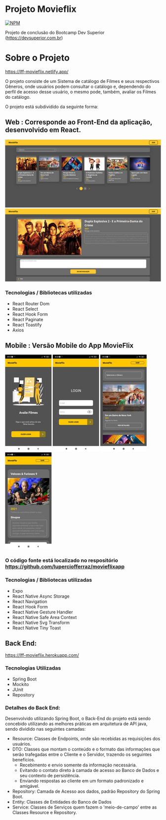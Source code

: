 # Projeto Movieflix 

[![NPM](https://img.shields.io/npm/l/react)](https://github.com/luperciofferraz/movieflix/blob/main/LICENSE)

Projeto de conclusão do Bootcamp Dev Superior (https://devsuperior.com.br)

# Sobre o Projeto

https://lff-movieflix.netlify.app/

O projeto consiste de um Sistema de catálogo de Filmes e seus respectivos Gêneros, onde usuários podem consultar o catálogo e, dependendo do perfil de acesso desse usuário, o mesmo pode, também, avaliar os Filmes do catálogo.

O projeto está subdividido da seguinte forma:

## Web : Corresponde ao Front-End da aplicação, desenvolvido em React.

![Web1](https://github.com/luperciofferraz/Assets/blob/main/MFtelaCatalogo.png) ![Web2](https://github.com/luperciofferraz/Assets/blob/main/MFtelaDetalhes.png)

### Tecnologias / Bibliotecas utilizadas

- React Router Dom
- React Select
- React Hook Form
- React Paginate
- React Toastify
- Axios

## Mobile : Versão Mobile do App MovieFlix

![Mob1](https://github.com/luperciofferraz/Assets/blob/main/MFMobLogin01.jpg) ![Mob2](https://github.com/luperciofferraz/Assets/blob/main/MFMobLogin02.jpg) 
![Mob3](https://github.com/luperciofferraz/Assets/blob/main/MFMobCatalogo.jpg) ![Mob4](https://github.com/luperciofferraz/Assets/blob/main/MFMobDetalhes.jpg)

### O código fonte está localizado no respositório https://github.com/luperciofferraz/movieflixapp 

### Tecnologias / Bibliotecas utilizadas

- Expo
- React Native Async Storage
- React Navigation
- React Hook Form
- React Native Gesture Handler
- React Native Safe Area Context
- React Native Svg Transform
- React Native Tiny Toast

## Back End:

https://lff-movieflix.herokuapp.com/

### Tecnologias Utilizadas

- Spŕing Boot
- Mockito
- JUnit
- Repository

### Detalhes do Back End:

Desenvolvido utilizando Spring Boot, o Back-End do projeto está sendo concebido utilizando as melhores práticas em arquitetura de API java, sendo dividido nas seguintes camadas:

- Resource: Classes de Endpoints, onde são recebidas as requisições dos usuários.
- DTO: Classes que montam o conteúdo e o formato das informações que serão trafegadas entre o Cliente e o Servidor, trazendo os seguintes benefícios.
    - Recebimento e envio somente da informação necessária.
    - Evitando o contato direto à camada de acesso ao Banco de Dados e seu contexto de persistência.
    - Enviando respostas ao cliente em um formato padronizado e amigável.
- Repository: Camada de Acesso aos dados, padrão Repository do Spring Boot.
- Entity: Classes de Entidades do Banco de Dados
- Service: Classes de Serviços quem fazem o 'meio-de-campo' entre as Classes Resource e Repository.
